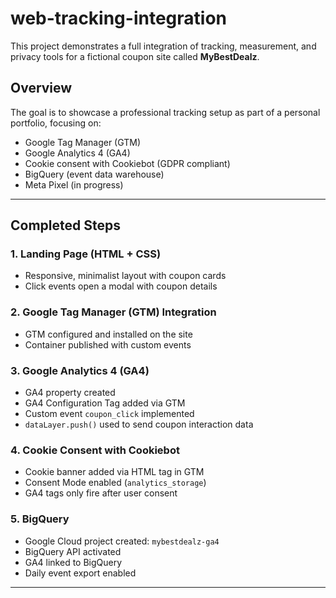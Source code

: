 # web-tracking-integration

This project demonstrates a full integration of tracking, measurement, and privacy tools for a fictional coupon site called **MyBestDealz**.

## Overview
The goal is to showcase a professional tracking setup as part of a personal portfolio, focusing on:

- Google Tag Manager (GTM)
- Google Analytics 4 (GA4)
- Cookie consent with Cookiebot (GDPR compliant)
- BigQuery (event data warehouse)
- Meta Pixel (in progress)

---

## Completed Steps

### 1. Landing Page (HTML + CSS)
- Responsive, minimalist layout with coupon cards
- Click events open a modal with coupon details

### 2. Google Tag Manager (GTM) Integration
- GTM configured and installed on the site
- Container published with custom events

### 3. Google Analytics 4 (GA4)
- GA4 property created
- GA4 Configuration Tag added via GTM
- Custom event `coupon_click` implemented
- `dataLayer.push()` used to send coupon interaction data

### 4. Cookie Consent with Cookiebot
- Cookie banner added via HTML tag in GTM
- Consent Mode enabled (`analytics_storage`)
- GA4 tags only fire after user consent

### 5. BigQuery
- Google Cloud project created: `mybestdealz-ga4`
- BigQuery API activated
- GA4 linked to BigQuery
- Daily event export enabled

---
